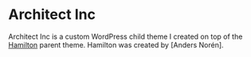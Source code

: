 # Architect Inc

Architect Inc is a custom WordPress child theme I created on top of the [Hamilton](https://wordpress.org/themes/hamilton/) parent theme. Hamilton was created by [Anders Norén].
